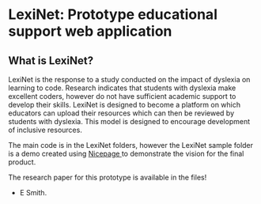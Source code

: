# LexiNet: Prototype educational support web application
<h2> What is LexiNet? </h2>
LexiNet is the response to a study conducted on the impact of dyslexia on learning to code.
Research indicates that students with dyslexia make excellent coders, however do not have sufficient academic support to develop their skills.
LexiNet is designed to become a platform on which educators can upload their resources which can then be reviewed by students with dyslexia.
This model is designed to encourage development of inclusive resources.

The main code is in the LexiNet folders, however the LexiNet sample folder is a demo created using <a href="https://nicepage.com/"> Nicepage </a> to demonstrate the vision for the final product.

The research paper for this prototype is available in the files!

- E Smith.
 
